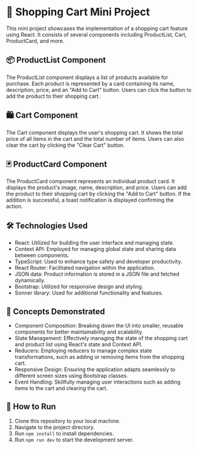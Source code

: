 # 🛒 Shopping Cart Mini Project

This mini project showcases the implementation of a shopping cart feature using React. It consists of several components including ProductList, Cart, ProductCard, and more.

## 📦 ProductList Component
The ProductList component displays a list of products available for purchase. Each product is represented by a card containing its name, description, price, and an "Add to Cart" button. Users can click the button to add the product to their shopping cart.

## 🛍️ Cart Component
The Cart component displays the user's shopping cart. It shows the total price of all items in the cart and the total number of items. Users can also clear the cart by clicking the "Clear Cart" button.

## 🃏 ProductCard Component
The ProductCard component represents an individual product card. It displays the product's image, name, description, and price. Users can add the product to their shopping cart by clicking the "Add to Cart" button. If the addition is successful, a toast notification is displayed confirming the action.

## 🛠️ Technologies Used
- React: Utilized for building the user interface and managing state.
- Context API: Employed for managing global state and sharing data between components.
- TypeScript: Used to enhance type safety and developer productivity.
- React Router: Facilitated navigation within the application.
- JSON data: Product information is stored in a JSON file and fetched dynamically.
- Bootstrap: Utilized for responsive design and styling.
- Sonner library: Used for additional functionality and features.

## 🚀 Concepts Demonstrated
- Component Composition: Breaking down the UI into smaller, reusable components for better maintainability and scalability.
- State Management: Effectively managing the state of the shopping cart and product list using React's state and Context API.
- Reducers: Employing reducers to manage complex state transformations, such as adding or removing items from the shopping cart.
- Responsive Design: Ensuring the application adapts seamlessly to different screen sizes using Bootstrap classes.
- Event Handling: Skillfully managing user interactions such as adding items to the cart and clearing the cart.

## 🏃 How to Run
1. Clone this repository to your local machine.
2. Navigate to the project directory.
3. Run `npm install` to install dependencies.
4. Run `npm run dev` to start the development server.
